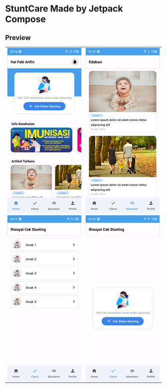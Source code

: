 # StuntCare Made by Jetpack Compose
## Preview
<table>
   <tr>
      <td><img src="screenshots/home.jpeg" align="center" alt="Home"></td>
      <td><img src="screenshots/education.jpeg" align="center" alt="Education"></td>
   </tr> 
    <tr>
      <td><img src="screenshots/check.jpeg" align="center" alt="Check"></td>
      <td><img src="screenshots/check_empty.jpeg" align="center" alt="Check Empty"></td>
   </tr> 
</table>